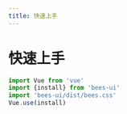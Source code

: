 ```yaml
---
title: 快速上手
---
```


# 快速上手


```javascript
import Vue from 'vue'
import {install} from 'bees-ui'
import 'bees-ui/dist/bees.css'
Vue.use(install)
```